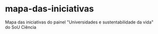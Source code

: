 # mapa-das-iniciativas
Mapa das iniciativas do painel "Universidades e sustentabilidade da vida" do SoU Ciência
